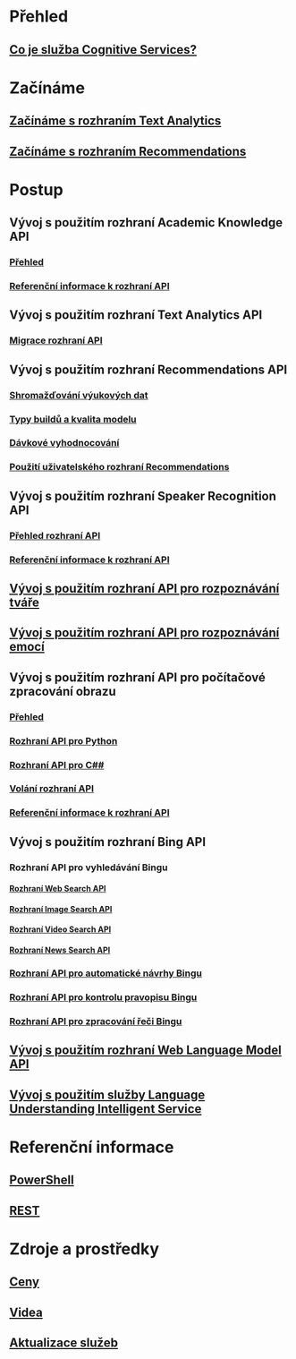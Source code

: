 
# Přehled
## [Co je služba Cognitive Services?](https://azure.microsoft.com/services/cognitive-services/)
# Začínáme
## [Začínáme s rozhraním Text Analytics](cognitive-services-text-analytics-quick-start.md)
## [Začínáme s rozhraním Recommendations](cognitive-services-recommendations-quick-start.md)

# Postup
## Vývoj s použitím rozhraní Academic Knowledge API
### [Přehled](https://www.microsoft.com/cognitive-services/en-us/academic-knowledge-api/documentation/overview)
### [Referenční informace k rozhraní API](https://dev.projectoxford.ai/docs/services/56332331778daf02acc0a50b/operations/565d9001ca73072048922d97)

## Vývoj s použitím rozhraní Text Analytics API
### [Migrace rozhraní API](cognitive-services-text-analytics-api-migration.md)
## Vývoj s použitím rozhraní Recommendations API
### [Shromažďování výukových dat](cognitive-services-recommendations-collecting-data.md)
### [Typy buildů a kvalita modelu](cognitive-services-recommendations-buildtypes.md)
### [Dávkové vyhodnocování](cognitive-services-recommendations-batch-scoring.md)
### [Použití uživatelského rozhraní Recommendations](cognitive-services-recommendations-ui-intro.md)

## Vývoj s použitím rozhraní Speaker Recognition API
### [Přehled rozhraní API](https://www.microsoft.com/cognitive-services/en-us/speaker-recognition-api/documentation)
### [Referenční informace k rozhraní API](https://dev.projectoxford.ai/docs/services/563309b6778daf02acc0a508/operations/5645c3271984551c84ec6797)
## [Vývoj s použitím rozhraní API pro rozpoznávání tváře](https://www.microsoft.com/cognitive-services/en-us/face-api/documentation/overview)
## [Vývoj s použitím rozhraní API pro rozpoznávání emocí](https://www.microsoft.com/cognitive-services/en-us/emotion-api/documentation)

## Vývoj s použitím rozhraní API pro počítačové zpracování obrazu
### [Přehled](https://www.microsoft.com/cognitive-services/en-us/computer-vision-api/documentation)
### [Rozhraní API pro Python](https://www.microsoft.com/cognitive-services/en-us/computer-vision-api/documentation/getstarted/getstartedwithpython)
### [Rozhraní API pro C##](https://www.microsoft.com/cognitive-services/en-us/computer-vision-api/documentation/getstarted/getstartedvisionapiforwindows)
### [Volání rozhraní API](https://www.microsoft.com/cognitive-services/en-us/Computer-Vision-API/documentation/vision-api-how-to-topics/HowToCallVisionAPI)
### [Referenční informace k rozhraní API](https://dev.projectoxford.ai/docs/services/56f91f2d778daf23d8ec6739/operations/56f91f2e778daf14a499e1fa)

## Vývoj s použitím rozhraní Bing API
### Rozhraní API pro vyhledávání Bingu
#### [Rozhraní Web Search API](https://www.microsoft.com/cognitive-services/en-us/bing-web-search-api/documentation)
#### [Rozhraní Image Search API](https://www.microsoft.com/cognitive-services/en-us/bing-image-search-api/documentation)
#### [Rozhraní Video Search API](https://www.microsoft.com/cognitive-services/en-us/bing-video-search-api/documentation)
#### [Rozhraní News Search API](https://www.microsoft.com/cognitive-services/en-us/bing-news-search-api/documentation)
### [Rozhraní API pro automatické návrhy Bingu](https://www.microsoft.com/cognitive-services/en-us/bing-autosuggest-api/documentation)
### [Rozhraní API pro kontrolu pravopisu Bingu](https://www.microsoft.com/cognitive-services/en-us/bing-spell-check-api/documentation)
### [Rozhraní API pro zpracování řeči Bingu](https://www.microsoft.com/cognitive-services/en-us/speech-api/documentation/overview)

## [Vývoj s použitím rozhraní Web Language Model API](https://www.microsoft.com/cognitive-services/en-us/web-language-model-api/documentation)
## [Vývoj s použitím služby Language Understanding Intelligent Service](https://www.luis.ai/Help/)

# Referenční informace
## [PowerShell](/powershell/resourcemanager/azurerm.cognitiveservices/v0.4.1/azurerm.cognitiveservices)
## [REST](https://docs.microsoft.com/rest/api/cognitiveservices/)

# Zdroje a prostředky 
## [Ceny](https://azure.microsoft.com/pricing/details/cognitive-services/)
## [Videa](https://azure.microsoft.com/documentation/videos/index/?services=cognitive-services)
## [Aktualizace služeb](https://azure.microsoft.com/updates/?product=cognitive-services)


<!--HONumber=Jan17_HO3-->


